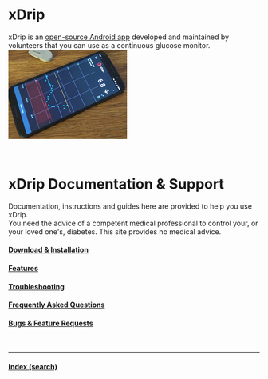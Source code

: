 # xDrip  

xDrip is an [open-source Android app](https://github.com/NightscoutFoundation/xDrip) developed and maintained by volunteers that you can use as a continuous glucose monitor.  
![](./docs/images/xDinaction.png)  
  
<br/>  
  
# xDrip Documentation & Support  
  
Documentation, instructions and guides here are provided to help you use xDrip.  
You need the advice of a competent medical professional to control your, or your loved one's, diabetes. This site provides no medical advice.  
  
  
#### [Download & Installation](./docs/Installation_page)
#### [Features](./docs/Features_page)
#### [Troubleshooting](./docs/Troubleshooting_page)
#### [Frequently Asked Questions](./docs/FAQ_page)
#### [Bugs & Feature Requests](./docs/Issues)
<br/>  
  
---  
  
#### [Index (search)](./Search_Index)
